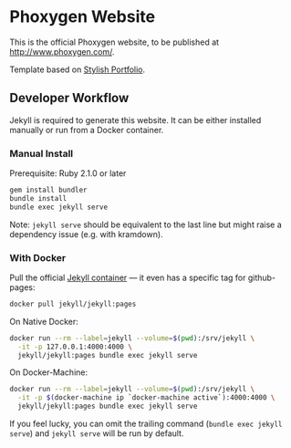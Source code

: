 # Phoxygen Website

This is the official Phoxygen website, to be published at http://www.phoxygen.com/.

Template based on [Stylish
Portfolio](http://startbootstrap.com/template-overviews/stylish-portfolio/).

## Developer Workflow

Jekyll is required to generate this website.
It can be either installed manually or run from a Docker container.

### Manual Install

Prerequisite: Ruby 2.1.0 or later

```bash
gem install bundler
bundle install
bundle exec jekyll serve
```

Note: `jekyll serve` should be equivalent to the last line but might raise
a dependency issue (e.g. with kramdown).

### With Docker

Pull the official [Jekyll container](https://github.com/jekyll/docker#running)
— it even has a specific tag for github-pages:

```bash
docker pull jekyll/jekyll:pages
```

On Native Docker:

```bash
docker run --rm --label=jekyll --volume=$(pwd):/srv/jekyll \
  -it -p 127.0.0.1:4000:4000 \
  jekyll/jekyll:pages bundle exec jekyll serve
```

On Docker-Machine:

```bash
docker run --rm --label=jekyll --volume=$(pwd):/srv/jekyll \
  -it -p $(docker-machine ip `docker-machine active`):4000:4000 \
  jekyll/jekyll:pages bundle exec jekyll serve
```

If you feel lucky, you can omit the trailing command (`bundle exec jekyll serve`)
and `jekyll serve` will be run by default.

